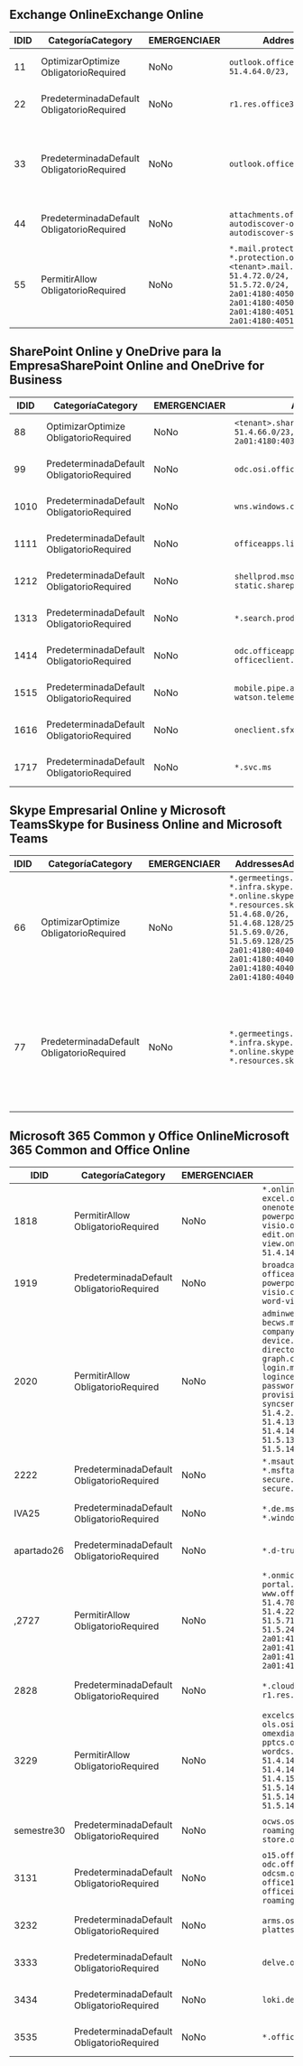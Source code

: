 <!--THIS FILE IS AUTOMATICALLY GENERATED. MANUAL CHANGES WILL BE OVERWRITTEN.-->
<!--Please contact the Office 365 Endpoints team with any questions.-->
<!--Germany endpoints version 2019102800-->
<!--File generated 2019-10-28 11:00:14.3053-->

## <a name="exchange-online"></a><span data-ttu-id="d00d9-101">Exchange Online</span><span class="sxs-lookup"><span data-stu-id="d00d9-101">Exchange Online</span></span>

<span data-ttu-id="d00d9-102">ID</span><span class="sxs-lookup"><span data-stu-id="d00d9-102">ID</span></span> | <span data-ttu-id="d00d9-103">Categoría</span><span class="sxs-lookup"><span data-stu-id="d00d9-103">Category</span></span> | <span data-ttu-id="d00d9-104">EMERGENCIA</span><span class="sxs-lookup"><span data-stu-id="d00d9-104">ER</span></span> | <span data-ttu-id="d00d9-105">Addresses</span><span class="sxs-lookup"><span data-stu-id="d00d9-105">Addresses</span></span> | <span data-ttu-id="d00d9-106">Puertos</span><span class="sxs-lookup"><span data-stu-id="d00d9-106">Ports</span></span>
-- | -------------------- | -- | ------------------------------------------------------------------------------------------------------------------------------------------------------------------------------------------------------------------------------------------------------------ | -------------------------------
<span data-ttu-id="d00d9-107">1</span><span class="sxs-lookup"><span data-stu-id="d00d9-107">1</span></span> | <span data-ttu-id="d00d9-108">Optimizar</span><span class="sxs-lookup"><span data-stu-id="d00d9-108">Optimize</span></span><BR><span data-ttu-id="d00d9-109">Obligatorio</span><span class="sxs-lookup"><span data-stu-id="d00d9-109">Required</span></span> | <span data-ttu-id="d00d9-110">No</span><span class="sxs-lookup"><span data-stu-id="d00d9-110">No</span></span> | `outlook.office.de`<BR>`51.4.64.0/23, 51.5.64.0/23` | <span data-ttu-id="d00d9-111">**TCP:** 443, 80</span><span class="sxs-lookup"><span data-stu-id="d00d9-111">**TCP:** 443, 80</span></span>
<span data-ttu-id="d00d9-112">2</span><span class="sxs-lookup"><span data-stu-id="d00d9-112">2</span></span> | <span data-ttu-id="d00d9-113">Predeterminada</span><span class="sxs-lookup"><span data-stu-id="d00d9-113">Default</span></span><BR><span data-ttu-id="d00d9-114">Obligatorio</span><span class="sxs-lookup"><span data-stu-id="d00d9-114">Required</span></span> | <span data-ttu-id="d00d9-115">No</span><span class="sxs-lookup"><span data-stu-id="d00d9-115">No</span></span> | `r1.res.office365.com` | <span data-ttu-id="d00d9-116">**TCP:** 443, 80</span><span class="sxs-lookup"><span data-stu-id="d00d9-116">**TCP:** 443, 80</span></span>
<span data-ttu-id="d00d9-117">3</span><span class="sxs-lookup"><span data-stu-id="d00d9-117">3</span></span> | <span data-ttu-id="d00d9-118">Predeterminada</span><span class="sxs-lookup"><span data-stu-id="d00d9-118">Default</span></span><BR><span data-ttu-id="d00d9-119">Obligatorio</span><span class="sxs-lookup"><span data-stu-id="d00d9-119">Required</span></span> | <span data-ttu-id="d00d9-120">No</span><span class="sxs-lookup"><span data-stu-id="d00d9-120">No</span></span> | `outlook.office.de` | <span data-ttu-id="d00d9-121">**TCP:** 143, 25, 587, 993, 995</span><span class="sxs-lookup"><span data-stu-id="d00d9-121">**TCP:** 143, 25, 587, 993, 995</span></span>
<span data-ttu-id="d00d9-122">4</span><span class="sxs-lookup"><span data-stu-id="d00d9-122">4</span></span> | <span data-ttu-id="d00d9-123">Predeterminada</span><span class="sxs-lookup"><span data-stu-id="d00d9-123">Default</span></span><BR><span data-ttu-id="d00d9-124">Obligatorio</span><span class="sxs-lookup"><span data-stu-id="d00d9-124">Required</span></span> | <span data-ttu-id="d00d9-125">No</span><span class="sxs-lookup"><span data-stu-id="d00d9-125">No</span></span> | `attachments.office365-net.de, autodiscover-outlook.office.de, autodiscover-s.outlook.de` | <span data-ttu-id="d00d9-126">**TCP:** 443, 80</span><span class="sxs-lookup"><span data-stu-id="d00d9-126">**TCP:** 443, 80</span></span>
<span data-ttu-id="d00d9-127">5</span><span class="sxs-lookup"><span data-stu-id="d00d9-127">5</span></span> | <span data-ttu-id="d00d9-128">Permitir</span><span class="sxs-lookup"><span data-stu-id="d00d9-128">Allow</span></span><BR><span data-ttu-id="d00d9-129">Obligatorio</span><span class="sxs-lookup"><span data-stu-id="d00d9-129">Required</span></span> | <span data-ttu-id="d00d9-130">No</span><span class="sxs-lookup"><span data-stu-id="d00d9-130">No</span></span> | `*.mail.protection.outlook.de, *.protection.outlook.de, <tenant>.mail.protection.outlook.de`<BR>`51.4.72.0/24, 51.4.80.0/27, 51.5.72.0/24, 51.5.80.0/27, 2a01:4180:4050:400::/64, 2a01:4180:4050:800::/64, 2a01:4180:4051:400::/64, 2a01:4180:4051:800::/64` | <span data-ttu-id="d00d9-131">**TCP:** 25, 443</span><span class="sxs-lookup"><span data-stu-id="d00d9-131">**TCP:** 25, 443</span></span>

## <a name="sharepoint-online-and-onedrive-for-business"></a><span data-ttu-id="d00d9-132">SharePoint Online y OneDrive para la Empresa</span><span class="sxs-lookup"><span data-stu-id="d00d9-132">SharePoint Online and OneDrive for Business</span></span>

<span data-ttu-id="d00d9-133">ID</span><span class="sxs-lookup"><span data-stu-id="d00d9-133">ID</span></span> | <span data-ttu-id="d00d9-134">Categoría</span><span class="sxs-lookup"><span data-stu-id="d00d9-134">Category</span></span> | <span data-ttu-id="d00d9-135">EMERGENCIA</span><span class="sxs-lookup"><span data-stu-id="d00d9-135">ER</span></span> | <span data-ttu-id="d00d9-136">Addresses</span><span class="sxs-lookup"><span data-stu-id="d00d9-136">Addresses</span></span> | <span data-ttu-id="d00d9-137">Puertos</span><span class="sxs-lookup"><span data-stu-id="d00d9-137">Ports</span></span>
-- | -------------------- | -- | ------------------------------------------------------------------------------ | ----------------
<span data-ttu-id="d00d9-138">8</span><span class="sxs-lookup"><span data-stu-id="d00d9-138">8</span></span> | <span data-ttu-id="d00d9-139">Optimizar</span><span class="sxs-lookup"><span data-stu-id="d00d9-139">Optimize</span></span><BR><span data-ttu-id="d00d9-140">Obligatorio</span><span class="sxs-lookup"><span data-stu-id="d00d9-140">Required</span></span> | <span data-ttu-id="d00d9-141">No</span><span class="sxs-lookup"><span data-stu-id="d00d9-141">No</span></span> | `<tenant>.sharepoint.de`<BR>`51.4.66.0/23, 51.5.66.0/23, 2a01:4180:4030::/44` | <span data-ttu-id="d00d9-142">**TCP:** 443, 80</span><span class="sxs-lookup"><span data-stu-id="d00d9-142">**TCP:** 443, 80</span></span>
<span data-ttu-id="d00d9-143">9</span><span class="sxs-lookup"><span data-stu-id="d00d9-143">9</span></span> | <span data-ttu-id="d00d9-144">Predeterminada</span><span class="sxs-lookup"><span data-stu-id="d00d9-144">Default</span></span><BR><span data-ttu-id="d00d9-145">Obligatorio</span><span class="sxs-lookup"><span data-stu-id="d00d9-145">Required</span></span> | <span data-ttu-id="d00d9-146">No</span><span class="sxs-lookup"><span data-stu-id="d00d9-146">No</span></span> | `odc.osi.office.de` | <span data-ttu-id="d00d9-147">**TCP:** 443, 80</span><span class="sxs-lookup"><span data-stu-id="d00d9-147">**TCP:** 443, 80</span></span>
<span data-ttu-id="d00d9-148">10</span><span class="sxs-lookup"><span data-stu-id="d00d9-148">10</span></span> | <span data-ttu-id="d00d9-149">Predeterminada</span><span class="sxs-lookup"><span data-stu-id="d00d9-149">Default</span></span><BR><span data-ttu-id="d00d9-150">Obligatorio</span><span class="sxs-lookup"><span data-stu-id="d00d9-150">Required</span></span> | <span data-ttu-id="d00d9-151">No</span><span class="sxs-lookup"><span data-stu-id="d00d9-151">No</span></span> | `wns.windows.com` | <span data-ttu-id="d00d9-152">**TCP:** 443, 80</span><span class="sxs-lookup"><span data-stu-id="d00d9-152">**TCP:** 443, 80</span></span>
<span data-ttu-id="d00d9-153">11</span><span class="sxs-lookup"><span data-stu-id="d00d9-153">11</span></span> | <span data-ttu-id="d00d9-154">Predeterminada</span><span class="sxs-lookup"><span data-stu-id="d00d9-154">Default</span></span><BR><span data-ttu-id="d00d9-155">Obligatorio</span><span class="sxs-lookup"><span data-stu-id="d00d9-155">Required</span></span> | <span data-ttu-id="d00d9-156">No</span><span class="sxs-lookup"><span data-stu-id="d00d9-156">No</span></span> | `officeapps.live.com` | <span data-ttu-id="d00d9-157">**TCP:** 443, 80</span><span class="sxs-lookup"><span data-stu-id="d00d9-157">**TCP:** 443, 80</span></span>
<span data-ttu-id="d00d9-158">12</span><span class="sxs-lookup"><span data-stu-id="d00d9-158">12</span></span> | <span data-ttu-id="d00d9-159">Predeterminada</span><span class="sxs-lookup"><span data-stu-id="d00d9-159">Default</span></span><BR><span data-ttu-id="d00d9-160">Obligatorio</span><span class="sxs-lookup"><span data-stu-id="d00d9-160">Required</span></span> | <span data-ttu-id="d00d9-161">No</span><span class="sxs-lookup"><span data-stu-id="d00d9-161">No</span></span> | `shellprod.msocdn.de, spoprod-a.akamaihd.net, static.sharepointonline.com` | <span data-ttu-id="d00d9-162">**TCP:** 443, 80</span><span class="sxs-lookup"><span data-stu-id="d00d9-162">**TCP:** 443, 80</span></span>
<span data-ttu-id="d00d9-163">13</span><span class="sxs-lookup"><span data-stu-id="d00d9-163">13</span></span> | <span data-ttu-id="d00d9-164">Predeterminada</span><span class="sxs-lookup"><span data-stu-id="d00d9-164">Default</span></span><BR><span data-ttu-id="d00d9-165">Obligatorio</span><span class="sxs-lookup"><span data-stu-id="d00d9-165">Required</span></span> | <span data-ttu-id="d00d9-166">No</span><span class="sxs-lookup"><span data-stu-id="d00d9-166">No</span></span> | `*.search.production.de.azuretrafficmanager.de` | <span data-ttu-id="d00d9-167">**TCP:** 443</span><span class="sxs-lookup"><span data-stu-id="d00d9-167">**TCP:** 443</span></span>
<span data-ttu-id="d00d9-168">14</span><span class="sxs-lookup"><span data-stu-id="d00d9-168">14</span></span> | <span data-ttu-id="d00d9-169">Predeterminada</span><span class="sxs-lookup"><span data-stu-id="d00d9-169">Default</span></span><BR><span data-ttu-id="d00d9-170">Obligatorio</span><span class="sxs-lookup"><span data-stu-id="d00d9-170">Required</span></span> | <span data-ttu-id="d00d9-171">No</span><span class="sxs-lookup"><span data-stu-id="d00d9-171">No</span></span> | `odc.officeapps.live.com, officeclient.microsoft.com` | <span data-ttu-id="d00d9-172">**TCP:** 443, 80</span><span class="sxs-lookup"><span data-stu-id="d00d9-172">**TCP:** 443, 80</span></span>
<span data-ttu-id="d00d9-173">15</span><span class="sxs-lookup"><span data-stu-id="d00d9-173">15</span></span> | <span data-ttu-id="d00d9-174">Predeterminada</span><span class="sxs-lookup"><span data-stu-id="d00d9-174">Default</span></span><BR><span data-ttu-id="d00d9-175">Obligatorio</span><span class="sxs-lookup"><span data-stu-id="d00d9-175">Required</span></span> | <span data-ttu-id="d00d9-176">No</span><span class="sxs-lookup"><span data-stu-id="d00d9-176">No</span></span> | `mobile.pipe.aria.microsoft.com, ssw.live.com, watson.telemetry.microsoft.com` | <span data-ttu-id="d00d9-177">**TCP:** 443, 80</span><span class="sxs-lookup"><span data-stu-id="d00d9-177">**TCP:** 443, 80</span></span>
<span data-ttu-id="d00d9-178">16</span><span class="sxs-lookup"><span data-stu-id="d00d9-178">16</span></span> | <span data-ttu-id="d00d9-179">Predeterminada</span><span class="sxs-lookup"><span data-stu-id="d00d9-179">Default</span></span><BR><span data-ttu-id="d00d9-180">Obligatorio</span><span class="sxs-lookup"><span data-stu-id="d00d9-180">Required</span></span> | <span data-ttu-id="d00d9-181">No</span><span class="sxs-lookup"><span data-stu-id="d00d9-181">No</span></span> | `oneclient.sfx.ms` | <span data-ttu-id="d00d9-182">**TCP:** 443, 80</span><span class="sxs-lookup"><span data-stu-id="d00d9-182">**TCP:** 443, 80</span></span>
<span data-ttu-id="d00d9-183">17</span><span class="sxs-lookup"><span data-stu-id="d00d9-183">17</span></span> | <span data-ttu-id="d00d9-184">Predeterminada</span><span class="sxs-lookup"><span data-stu-id="d00d9-184">Default</span></span><BR><span data-ttu-id="d00d9-185">Obligatorio</span><span class="sxs-lookup"><span data-stu-id="d00d9-185">Required</span></span> | <span data-ttu-id="d00d9-186">No</span><span class="sxs-lookup"><span data-stu-id="d00d9-186">No</span></span> | `*.svc.ms` | <span data-ttu-id="d00d9-187">**TCP:** 443, 80</span><span class="sxs-lookup"><span data-stu-id="d00d9-187">**TCP:** 443, 80</span></span>

## <a name="skype-for-business-online-and-microsoft-teams"></a><span data-ttu-id="d00d9-188">Skype Empresarial Online y Microsoft Teams</span><span class="sxs-lookup"><span data-stu-id="d00d9-188">Skype for Business Online and Microsoft Teams</span></span>

<span data-ttu-id="d00d9-189">ID</span><span class="sxs-lookup"><span data-stu-id="d00d9-189">ID</span></span> | <span data-ttu-id="d00d9-190">Categoría</span><span class="sxs-lookup"><span data-stu-id="d00d9-190">Category</span></span> | <span data-ttu-id="d00d9-191">EMERGENCIA</span><span class="sxs-lookup"><span data-stu-id="d00d9-191">ER</span></span> | <span data-ttu-id="d00d9-192">Addresses</span><span class="sxs-lookup"><span data-stu-id="d00d9-192">Addresses</span></span> | <span data-ttu-id="d00d9-193">Puertos</span><span class="sxs-lookup"><span data-stu-id="d00d9-193">Ports</span></span>
-- | -------------------- | -- | ----------------------------------------------------------------------------------------------------------------------------------------------------------------------------------------------------------------------------------------------- | --------------------------------------------------
<span data-ttu-id="d00d9-194">6</span><span class="sxs-lookup"><span data-stu-id="d00d9-194">6</span></span> | <span data-ttu-id="d00d9-195">Optimizar</span><span class="sxs-lookup"><span data-stu-id="d00d9-195">Optimize</span></span><BR><span data-ttu-id="d00d9-196">Obligatorio</span><span class="sxs-lookup"><span data-stu-id="d00d9-196">Required</span></span> | <span data-ttu-id="d00d9-197">No</span><span class="sxs-lookup"><span data-stu-id="d00d9-197">No</span></span> | `*.germeetings.skype.de, *.infra.skype.de, *.online.skype.de, *.resources.skype.de`<BR>`51.4.68.0/26, 51.4.68.128/25, 51.5.69.0/26, 51.5.69.128/25, 2a01:4180:4040:1::/64, 2a01:4180:4040:2::/64, 2a01:4180:4040:7::/64, 2a01:4180:4040:8::/64` | <span data-ttu-id="d00d9-198">**TCP:** 443, 80</span><span class="sxs-lookup"><span data-stu-id="d00d9-198">**TCP:** 443, 80</span></span><BR><span data-ttu-id="d00d9-199">**UDP:** 3478</span><span class="sxs-lookup"><span data-stu-id="d00d9-199">**UDP:** 3478</span></span>
<span data-ttu-id="d00d9-200">7</span><span class="sxs-lookup"><span data-stu-id="d00d9-200">7</span></span> | <span data-ttu-id="d00d9-201">Predeterminada</span><span class="sxs-lookup"><span data-stu-id="d00d9-201">Default</span></span><BR><span data-ttu-id="d00d9-202">Obligatorio</span><span class="sxs-lookup"><span data-stu-id="d00d9-202">Required</span></span> | <span data-ttu-id="d00d9-203">No</span><span class="sxs-lookup"><span data-stu-id="d00d9-203">No</span></span> | `*.germeetings.skype.de, *.infra.skype.de, *.online.skype.de, *.resources.skype.de` | <span data-ttu-id="d00d9-204">**TCP:** 5061, 50000-59999</span><span class="sxs-lookup"><span data-stu-id="d00d9-204">**TCP:** 5061, 50000-59999</span></span><BR><span data-ttu-id="d00d9-205">**UDP:** 50000-59999</span><span class="sxs-lookup"><span data-stu-id="d00d9-205">**UDP:** 50000-59999</span></span>

## <a name="microsoft-365-common-and-office-online"></a><span data-ttu-id="d00d9-206">Microsoft 365 Common y Office Online</span><span class="sxs-lookup"><span data-stu-id="d00d9-206">Microsoft 365 Common and Office Online</span></span>

<span data-ttu-id="d00d9-207">ID</span><span class="sxs-lookup"><span data-stu-id="d00d9-207">ID</span></span> | <span data-ttu-id="d00d9-208">Categoría</span><span class="sxs-lookup"><span data-stu-id="d00d9-208">Category</span></span> | <span data-ttu-id="d00d9-209">EMERGENCIA</span><span class="sxs-lookup"><span data-stu-id="d00d9-209">ER</span></span> | <span data-ttu-id="d00d9-210">Addresses</span><span class="sxs-lookup"><span data-stu-id="d00d9-210">Addresses</span></span> | <span data-ttu-id="d00d9-211">Puertos</span><span class="sxs-lookup"><span data-stu-id="d00d9-211">Ports</span></span>
-- | ------------------- | -- | -------------------------------------------------------------------------------------------------------------------------------------------------------------------------------------------------------------------------------------------------------------------------------------------------------------------------------------------------------------------------------------------------------------------------------------------------------------------------------------------------------------------------------------------------------------------------------------------------------------------------- | ----------------
<span data-ttu-id="d00d9-212">18</span><span class="sxs-lookup"><span data-stu-id="d00d9-212">18</span></span> | <span data-ttu-id="d00d9-213">Permitir</span><span class="sxs-lookup"><span data-stu-id="d00d9-213">Allow</span></span><BR><span data-ttu-id="d00d9-214">Obligatorio</span><span class="sxs-lookup"><span data-stu-id="d00d9-214">Required</span></span> | <span data-ttu-id="d00d9-215">No</span><span class="sxs-lookup"><span data-stu-id="d00d9-215">No</span></span> | `*.online.office.de, broadcast.online.office.de, excel.online.office.de, onenote.online.office.de, powerpoint.online.office.de, visio.online.office.de, word-edit.online.office.de, word-view.online.office.de`<BR>`51.4.144.200/32, 51.5.149.3/32, 51.18.16.0/23` | <span data-ttu-id="d00d9-216">**TCP:** 443</span><span class="sxs-lookup"><span data-stu-id="d00d9-216">**TCP:** 443</span></span>
<span data-ttu-id="d00d9-217">19</span><span class="sxs-lookup"><span data-stu-id="d00d9-217">19</span></span> | <span data-ttu-id="d00d9-218">Predeterminada</span><span class="sxs-lookup"><span data-stu-id="d00d9-218">Default</span></span><BR><span data-ttu-id="d00d9-219">Obligatorio</span><span class="sxs-lookup"><span data-stu-id="d00d9-219">Required</span></span> | <span data-ttu-id="d00d9-220">No</span><span class="sxs-lookup"><span data-stu-id="d00d9-220">No</span></span> | `broadcast.cdn.office.de, excel.cdn.office.de, officeapps.cdn.office.de, onenote.cdn.office.de, powerpoint.cdn.office.de, view.cdn.office.de, visio.cdn.office.de, word-edit.cdn.office.de, word-view.cdn.office.de` | <span data-ttu-id="d00d9-221">**TCP:** 443</span><span class="sxs-lookup"><span data-stu-id="d00d9-221">**TCP:** 443</span></span>
<span data-ttu-id="d00d9-222">20</span><span class="sxs-lookup"><span data-stu-id="d00d9-222">20</span></span> | <span data-ttu-id="d00d9-223">Permitir</span><span class="sxs-lookup"><span data-stu-id="d00d9-223">Allow</span></span><BR><span data-ttu-id="d00d9-224">Obligatorio</span><span class="sxs-lookup"><span data-stu-id="d00d9-224">Required</span></span> | <span data-ttu-id="d00d9-225">No</span><span class="sxs-lookup"><span data-stu-id="d00d9-225">No</span></span> | `adminwebservice.microsoftonline.de, becws.microsoftonline.de, companymanager.microsoftonline.de, device.login.microsoftonline.de, directoryprovisioning.cloudapi.de, graph.cloudapi.de, graph.microsoft.de, login.microsoftonline.de, logincert.microsoftonline.de, pas.cloudapi.de, passwordreset.activedirectory.microsoftazure.de, provisioningapi.microsoftonline.de, syncservice.microsoftonline.de`<BR>`51.4.2.10/32, 51.4.71.61/32, 51.4.136.38/31, 51.4.136.40/31, 51.4.136.42/32, 51.4.146.38/32, 51.4.146.206/32, 51.5.16.7/32, 51.5.71.22/32, 51.5.136.32/30, 51.5.136.36/32, 51.5.145.29/32, 51.5.145.122/32` | <span data-ttu-id="d00d9-226">**TCP:** 443, 80</span><span class="sxs-lookup"><span data-stu-id="d00d9-226">**TCP:** 443, 80</span></span>
<span data-ttu-id="d00d9-227">22</span><span class="sxs-lookup"><span data-stu-id="d00d9-227">22</span></span> | <span data-ttu-id="d00d9-228">Predeterminada</span><span class="sxs-lookup"><span data-stu-id="d00d9-228">Default</span></span><BR><span data-ttu-id="d00d9-229">Obligatorio</span><span class="sxs-lookup"><span data-stu-id="d00d9-229">Required</span></span> | <span data-ttu-id="d00d9-230">No</span><span class="sxs-lookup"><span data-stu-id="d00d9-230">No</span></span> | `*.msauth.net, *.msauthimages.de, *.msftauth.net, *.msftauthimages.de, secure.aadcdn.microsoftonline-p.com, secure.aadcdn.microsoftonline-p.de` | <span data-ttu-id="d00d9-231">**TCP:** 443, 80</span><span class="sxs-lookup"><span data-stu-id="d00d9-231">**TCP:** 443, 80</span></span>
<span data-ttu-id="d00d9-232">IVA</span><span class="sxs-lookup"><span data-stu-id="d00d9-232">25</span></span> | <span data-ttu-id="d00d9-233">Predeterminada</span><span class="sxs-lookup"><span data-stu-id="d00d9-233">Default</span></span><BR><span data-ttu-id="d00d9-234">Obligatorio</span><span class="sxs-lookup"><span data-stu-id="d00d9-234">Required</span></span> | <span data-ttu-id="d00d9-235">No</span><span class="sxs-lookup"><span data-stu-id="d00d9-235">No</span></span> | `*.de.msods.nsatc.net, *.office.de.akadns.net, *.windows.de.nsatc.net, officehome.msocdn.de` | <span data-ttu-id="d00d9-236">**TCP:** 443, 80</span><span class="sxs-lookup"><span data-stu-id="d00d9-236">**TCP:** 443, 80</span></span>
<span data-ttu-id="d00d9-237">apartado</span><span class="sxs-lookup"><span data-stu-id="d00d9-237">26</span></span> | <span data-ttu-id="d00d9-238">Predeterminada</span><span class="sxs-lookup"><span data-stu-id="d00d9-238">Default</span></span><BR><span data-ttu-id="d00d9-239">Obligatorio</span><span class="sxs-lookup"><span data-stu-id="d00d9-239">Required</span></span> | <span data-ttu-id="d00d9-240">No</span><span class="sxs-lookup"><span data-stu-id="d00d9-240">No</span></span> | `*.d-trust.net` | <span data-ttu-id="d00d9-241">**TCP:** 443, 80</span><span class="sxs-lookup"><span data-stu-id="d00d9-241">**TCP:** 443, 80</span></span>
<span data-ttu-id="d00d9-242">,27</span><span class="sxs-lookup"><span data-stu-id="d00d9-242">27</span></span> | <span data-ttu-id="d00d9-243">Permitir</span><span class="sxs-lookup"><span data-stu-id="d00d9-243">Allow</span></span><BR><span data-ttu-id="d00d9-244">Obligatorio</span><span class="sxs-lookup"><span data-stu-id="d00d9-244">Required</span></span> | <span data-ttu-id="d00d9-245">No</span><span class="sxs-lookup"><span data-stu-id="d00d9-245">No</span></span> | `*.onmicrosoft.de, *.osi.office.de, office.de, portal.office.de, webshell.suite.office.de, www.office.de`<BR>`51.4.70.0/24, 51.4.71.0/24, 51.4.226.115/32, 51.4.227.178/32, 51.4.230.178/32, 51.5.70.0/24, 51.5.71.0/24, 51.5.147.48/32, 51.5.242.163/32, 51.5.245.67/32, 2a01:4180:2001::92/128, 2a01:4180:2001::234/128, 2a01:4180:2001::3b8/128, 2a01:4180:2401::11f/128, 2a01:4180:2401::33b/128, 2a01:4180:2401::55b/128` | <span data-ttu-id="d00d9-246">**TCP:** 443, 80</span><span class="sxs-lookup"><span data-stu-id="d00d9-246">**TCP:** 443, 80</span></span>
<span data-ttu-id="d00d9-247">28</span><span class="sxs-lookup"><span data-stu-id="d00d9-247">28</span></span> | <span data-ttu-id="d00d9-248">Predeterminada</span><span class="sxs-lookup"><span data-stu-id="d00d9-248">Default</span></span><BR><span data-ttu-id="d00d9-249">Obligatorio</span><span class="sxs-lookup"><span data-stu-id="d00d9-249">Required</span></span> | <span data-ttu-id="d00d9-250">No</span><span class="sxs-lookup"><span data-stu-id="d00d9-250">No</span></span> | `*.cloudfront.net, prod.msocdn.de, r1.res.office365.com, shellprod.msocdn.de` | <span data-ttu-id="d00d9-251">**TCP:** 443, 80</span><span class="sxs-lookup"><span data-stu-id="d00d9-251">**TCP:** 443, 80</span></span>
<span data-ttu-id="d00d9-252">32</span><span class="sxs-lookup"><span data-stu-id="d00d9-252">29</span></span> | <span data-ttu-id="d00d9-253">Permitir</span><span class="sxs-lookup"><span data-stu-id="d00d9-253">Allow</span></span><BR><span data-ttu-id="d00d9-254">Obligatorio</span><span class="sxs-lookup"><span data-stu-id="d00d9-254">Required</span></span> | <span data-ttu-id="d00d9-255">No</span><span class="sxs-lookup"><span data-stu-id="d00d9-255">No</span></span> | `excelcs.osi.office.de, excelps.osi.office.de, ols.osi.office.de, omexdiagnostics.osi.office.de, pptcs.osi.office.de, pptps.osi.office.de, wordcs.osi.office.de, wordps.osi.office.de`<BR>`51.4.144.41/32, 51.4.144.174/32, 51.4.145.38/32, 51.4.147.81/32, 51.4.147.233/32, 51.4.148.12/32, 51.4.150.145/32, 51.5.147.242/32, 51.5.149.100/32, 51.5.149.119/32, 51.5.149.123/32, 51.5.149.180/32, 51.5.149.186/32, 51.18.0.0/21` | <span data-ttu-id="d00d9-256">**TCP:** 443, 80</span><span class="sxs-lookup"><span data-stu-id="d00d9-256">**TCP:** 443, 80</span></span>
<span data-ttu-id="d00d9-257">semestre</span><span class="sxs-lookup"><span data-stu-id="d00d9-257">30</span></span> | <span data-ttu-id="d00d9-258">Predeterminada</span><span class="sxs-lookup"><span data-stu-id="d00d9-258">Default</span></span><BR><span data-ttu-id="d00d9-259">Obligatorio</span><span class="sxs-lookup"><span data-stu-id="d00d9-259">Required</span></span> | <span data-ttu-id="d00d9-260">No</span><span class="sxs-lookup"><span data-stu-id="d00d9-260">No</span></span> | `ocws.osi.office.de, odc.osi.office.de, roaming.osi.office.de, sharepoint.de, store.office.de` | <span data-ttu-id="d00d9-261">**TCP:** 443, 80</span><span class="sxs-lookup"><span data-stu-id="d00d9-261">**TCP:** 443, 80</span></span>
<span data-ttu-id="d00d9-262">31</span><span class="sxs-lookup"><span data-stu-id="d00d9-262">31</span></span> | <span data-ttu-id="d00d9-263">Predeterminada</span><span class="sxs-lookup"><span data-stu-id="d00d9-263">Default</span></span><BR><span data-ttu-id="d00d9-264">Obligatorio</span><span class="sxs-lookup"><span data-stu-id="d00d9-264">Required</span></span> | <span data-ttu-id="d00d9-265">No</span><span class="sxs-lookup"><span data-stu-id="d00d9-265">No</span></span> | `o15.officeredir.microsoft.com, odc.officeapps.live.com, odcsm.officeapps.live.com, office.microsoft.com, office15client.microsoft.com, officeimg.vo.msecnd.net, roaming.officeapps.live.com` | <span data-ttu-id="d00d9-266">**TCP:** 443, 80</span><span class="sxs-lookup"><span data-stu-id="d00d9-266">**TCP:** 443, 80</span></span>
<span data-ttu-id="d00d9-267">32</span><span class="sxs-lookup"><span data-stu-id="d00d9-267">32</span></span> | <span data-ttu-id="d00d9-268">Predeterminada</span><span class="sxs-lookup"><span data-stu-id="d00d9-268">Default</span></span><BR><span data-ttu-id="d00d9-269">Obligatorio</span><span class="sxs-lookup"><span data-stu-id="d00d9-269">Required</span></span> | <span data-ttu-id="d00d9-270">No</span><span class="sxs-lookup"><span data-stu-id="d00d9-270">No</span></span> | `arms.osi.office.de, manage.osi.office.de, plattest.osi.office.de` | <span data-ttu-id="d00d9-271">**TCP:** 443, 80</span><span class="sxs-lookup"><span data-stu-id="d00d9-271">**TCP:** 443, 80</span></span>
<span data-ttu-id="d00d9-272">33</span><span class="sxs-lookup"><span data-stu-id="d00d9-272">33</span></span> | <span data-ttu-id="d00d9-273">Predeterminada</span><span class="sxs-lookup"><span data-stu-id="d00d9-273">Default</span></span><BR><span data-ttu-id="d00d9-274">Obligatorio</span><span class="sxs-lookup"><span data-stu-id="d00d9-274">Required</span></span> | <span data-ttu-id="d00d9-275">No</span><span class="sxs-lookup"><span data-stu-id="d00d9-275">No</span></span> | `delve.office.de, res.delve.office.com` | <span data-ttu-id="d00d9-276">**TCP:** 443</span><span class="sxs-lookup"><span data-stu-id="d00d9-276">**TCP:** 443</span></span>
<span data-ttu-id="d00d9-277">34</span><span class="sxs-lookup"><span data-stu-id="d00d9-277">34</span></span> | <span data-ttu-id="d00d9-278">Predeterminada</span><span class="sxs-lookup"><span data-stu-id="d00d9-278">Default</span></span><BR><span data-ttu-id="d00d9-279">Obligatorio</span><span class="sxs-lookup"><span data-stu-id="d00d9-279">Required</span></span> | <span data-ttu-id="d00d9-280">No</span><span class="sxs-lookup"><span data-stu-id="d00d9-280">No</span></span> | `loki.delve.office.de, lpcres.delve.office.com` | <span data-ttu-id="d00d9-281">**TCP:** 443</span><span class="sxs-lookup"><span data-stu-id="d00d9-281">**TCP:** 443</span></span>
<span data-ttu-id="d00d9-282">35</span><span class="sxs-lookup"><span data-stu-id="d00d9-282">35</span></span> | <span data-ttu-id="d00d9-283">Predeterminada</span><span class="sxs-lookup"><span data-stu-id="d00d9-283">Default</span></span><BR><span data-ttu-id="d00d9-284">Obligatorio</span><span class="sxs-lookup"><span data-stu-id="d00d9-284">Required</span></span> | <span data-ttu-id="d00d9-285">No</span><span class="sxs-lookup"><span data-stu-id="d00d9-285">No</span></span> | `*.office.de` | <span data-ttu-id="d00d9-286">**TCP:** 443, 80</span><span class="sxs-lookup"><span data-stu-id="d00d9-286">**TCP:** 443, 80</span></span>

